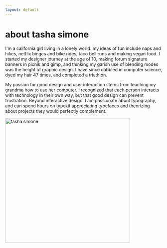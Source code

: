 ```yaml
---
layout: default
---
```


# about tasha simone

I'm a california girl living in a lonely world. my ideas of fun include naps and hikes, netflix binges and bike rides, taco bell runs and making vegan food. I started my designer journey at the age of 10, making forum signature banners in picnik and gimp, and thinking my garish use of blending modes was the height of graphic design. I have since dabbled in computer science, dyed my hair 47 times, and completed a triathlon. 

My passion for good design and user interaction stems from teaching my grandma how to use her computer. I recognized that each person interacts with technology in their own way, but that good design can prevent frustration. Beyond interactive design, I am passionate about typography, and can spend hours on typekit appreciating typefaces and theorizing about projects they would perfectly complement.

<img src="/assets/tasha-simone-portrait.jpg" alt="tasha simone" width="400"/>